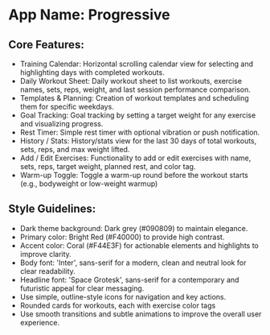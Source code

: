 # **App Name**: Progressive

## Core Features:

- Training Calendar: Horizontal scrolling calendar view for selecting and highlighting days with completed workouts.
- Daily Workout Sheet: Daily workout sheet to list workouts, exercise names, sets, reps, weight, and last session performance comparison.
- Templates & Planning: Creation of workout templates and scheduling them for specific weekdays.
- Goal Tracking: Goal tracking by setting a target weight for any exercise and visualizing progress.
- Rest Timer: Simple rest timer with optional vibration or push notification.
- History / Stats: History/stats view for the last 30 days of total workouts, sets, reps, and max weight lifted.
- Add / Edit Exercises: Functionality to add or edit exercises with name, sets, reps, target weight, planned rest, and color tag.
- Warm-up Toggle: Toggle a warm-up round before the workout starts (e.g., bodyweight or low-weight warmup)

## Style Guidelines:

- Dark theme background: Dark grey (#090809) to maintain elegance.
- Primary color: Bright Red (#F40000) to provide high contrast.
- Accent color: Coral (#F44E3F) for actionable elements and highlights to improve clarity.
- Body font: 'Inter', sans-serif for a modern, clean and neutral look for clear readability.
- Headline font: 'Space Grotesk', sans-serif for a contemporary and futuristic appeal for clear messaging.
- Use simple, outline-style icons for navigation and key actions.
- Rounded cards for workouts, each with exercise color tags
- Use smooth transitions and subtle animations to improve the overall user experience.
